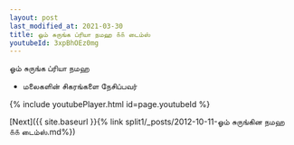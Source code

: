 ```yaml
---
layout: post
last_modified_at: 2021-03-30
title: ஓம் சுருங்க ப்ரியா நமஹ ௧௧ டைம்ஸ்
youtubeId: 3xpBhOEz0mg
---
```

 
 
 ஓம் சுருங்க ப்ரியா நமஹ  
 
 -  மலைகளின் சிகரங்களை நேசிப்பவர் 
 
  
 
  
 
 
 
 
 
 


{% include youtubePlayer.html id=page.youtubeId %}
 
[Next]({{ site.baseurl }}{% link  split1/_posts/2012-10-11-ஓம் சுருங்கின நமஹ ௧௧ டைம்ஸ்.md%})
 
